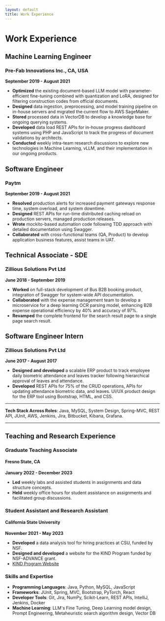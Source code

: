 ```yaml
---
layout: default
title: Work Experience
---
```


# Work Experience

## Machine Learning Engineer
### Pre-Fab Innovations Inc., CA, USA
**September 2019 - August 2021**

- **Optimized** the existing document-based LLM model with parameter-efficient fine-tuning combined with quantization and LoRA, designed for filtering construction codes from official documents.
- **Designed** data ingestion, preprocessing, and model training pipeline on in-house servers and migrated the current flow to AWS SageMaker.
- **Stored** processed data in VectorDB to develop a knowledge base for ongoing querying systems.
- **Developed** data load REST APIs for in-house progress dashboard systems using PHP and JavaScript to track the progress of document validations by architects.
- **Conducted** weekly intra-team research discussions to explore new technologies in Machine Learning, vLLM, and their implementation in our ongoing products.

## Software Engineer
### Paytm
**September 2019 - August 2021**

- **Resolved** production alerts for increased payment gateways response time, system overload, and system downtime.
- **Designed** REST APIs for run-time distributed caching reload on production servers, managed production releases.
- **Wrote** mockito-based automation code following TDD approach with detailed documentation using Swagger.
- **Collaborated** with cross-functional teams (QA, Product) to develop application business features, assist teams in UAT.

## Technical Associate - SDE
### Zillious Solutions Pvt Ltd
**June 2018 - September 2019**

- **Worked** on full-stack development of Bus B2B booking product, integration of Swagger for system-wide API documentation.
- **Collaborated** with the expense management team to develop a microservice for a deep learning OCR parsing model, enhancing B2B expense operational efficiency by 40% and accuracy of 97%.
- **Revamped** the complete frontend for the search result page to a single page search result.

## Software Engineer Intern
### Zillious Solutions Pvt Ltd
**June 2017 - August 2017**

- **Designed and developed** a scalable ERP product to track employee daily biometric attendance and leaves tracker following hierarchical approval of leaves and attendance.
- **Developed** REST APIs for 75% of the CRUD operations, APIs for updating attendance biometric data, and leaves. UI/UX product design for the ERP tool using Bootstrap, HTML, and CSS.

---

**Tech Stack Across Roles**: Java, MySQL, System Design, Spring-MVC, REST API, JUnit, AWS, Jenkins, Jira, Bitbucket, Kibana, Grafana.

---

## Teaching and Research Experience

### Graduate Teaching Associate
#### Fresno State, CA
**January 2022 - December 2023**

- **Led** weekly labs and assisted students in assignments and data structure concepts.
- **Held** weekly office hours for student assistance on assignments and facilitated group discussions.

### Student Assistant and Research Assistant
#### California State University
**November 2021 - May 2023**

- **Developed** a data analysis tool for hiring practices at CSU, funded by NSF.
- **Designed and developed** a website for the KIND Program funded by NSF-ADVANCE grant.
- [KIND Program Website](https://engineering.fresnostate.edu/specialprojects/kind/)

### Skills and Expertise
- **Programming Languages**: Java, Python, MySQL, JavaScript
- **Frameworks**: JUnit, Spring, MVC, Bootstrap, PyTorch, React
- **Developer Tools**: Git, Jira, NumPy, Scikit-Learn, REST APIs, IntelliJ, Jenkins, Docker
- **Machine Learning**: LLM's Fine Tuning, Deep Learning model design, Prompt Engineering, Metaheuristic search algorithm design, Vector DB

